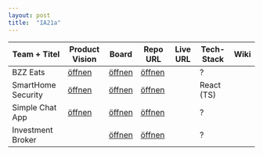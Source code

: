 ```yaml
---
layout: post
title:  "IA21a"
---
```


| Team + Titel          | Product Vision | Board        | Repo URL     | Live URL     | Tech-Stack   | Wiki         |
| --------------------- | -------------- | ------------ | ------------ | ------------ | ------------ | ------------ |
| BZZ Eats              | [öffnen][11]   | [öffnen][12] | [öffnen][13] |              | ?            |              |
| SmartHome Security    | [öffnen][21]   | [öffnen][22] | [öffnen][23] |              | React (TS)   |              |
| Simple Chat App       | [öffnen][31]   | [öffnen][32] | [öffnen][33] |              | ?            |              |
| Investment Broker     |                | [öffnen][42] | [öffnen][43] |              | ?            |              |

[11]: doc/Product%20Vision%20-%20BZZ%20Eats.png
[12]: https://trello.com/b/jyX2ZjQi/team-1a-bzz-eats
[13]: https://github.com/LeoStrebel/BZZ-Eats

[21]: doc/Product%20Vision%20-%20SmartHome%20Security.pdf
[22]: https://trello.com/b/ipORjRKT/team-2a-smarthome-security
[23]: https://github.com/zeindlerilenia/SmartHome-Security

[31]: doc/Product%20Vision%20-%20Simple%20Chat%20App.pdf
[32]: https://trello.com/b/f08iwkHR/team-3a-simplechat-app
[33]: https://github.com/Simple-Chat-GmbH

[42]: https://trello.com/b/k8nY3keQ/team-4a-investment-broker
[43]: https://github.com/Investment-broker-app-bzz
